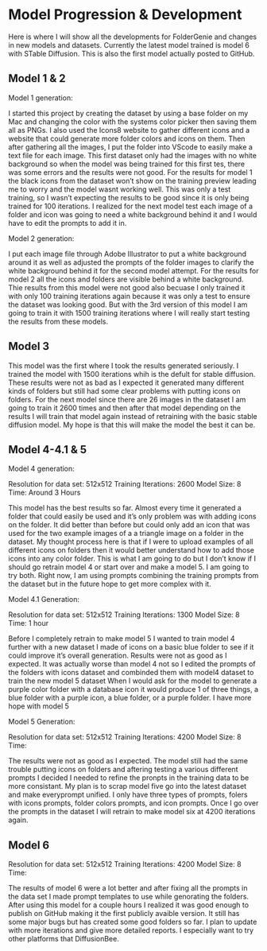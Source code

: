 # Model Progression & Development
Here is where I will show all the developments for FolderGenie and changes in new models and datasets. Currently the latest model trained is model 6 with STable Diffusion. This is also the first model actually posted to GitHub.

## Model 1 & 2

Model 1 generation:

I started this project by creating the dataset by using a base folder on my Mac and changing the color with the systems color picker then saving them all as PNGs. I also used the Icons8 website to gather different icons and a website that could generate more folder colors and icons on them.
Then after gathering all the images, I put the folder into VScode to easily make a text file for each image. This first dataset only had the images with no white background so when the model was being trained for this first tes, there was some errors and the results were not good. For the results for model 1 the black icons from the dataset won’t show on the training preview leading me to worry and the model wasnt working well. This was only a test training, so I wasn’t expecting the results to be good since it is only being trained for 100 iterations. 
I realized for the next model test each image of a folder and icon was going to need a white background behind it and I would have to edit the prompts to add it in.

Model 2 generation:

I put each image file through Adobe Illustrator to put a white background around it as well as adjusted the prompts of the folder images to clarify the white background behind it for the second model attempt.
For the results for model 2 all the icons and folders are visible behind a white background. Thie results from this model were not good also becuase I only trained it with only 100 training iterations again because it was only a test to ensure the dataset was looking good. But with the 3rd version of this model I am going to train it with 1500 training iterations where I will really start testing the results from these models.

## Model 3
This model was the first where I took the results generated seriously. I trained the model with 1500 iterations whih is the defult for stable diffusion. These results were not as bad as I expected it generated many different kinds of folders but still had some clear problems with putting icons on folders. For the next model since there are 26 images in the dataset I am going to train it 2600 times and then after that model depending on the results I will train that model again instead of retraining with the basic stable diffusion model. My hope is that this will make the model the best it can be.

## Model 4-4.1 & 5

Model 4 generation:

Resolution for data set: 512x512
Training Iterations: 2600
Model Size: 8
Time: Around 3 Hours

This model has the best results so far. Almost every time it generated a folder that could easily be used and it’s only problem was with adding icons on the folder. It did better than before but could only add an icon that was used for the two example images of a a triangle image on a folder in the dataset. My thought process here is that if I were to upload examples of all different icons on folders then it would better understand how to add those icons into any color folder. This is what I am going to do but I don’t know if I should go retrain model 4 or start over and make a model 5. I am going to try both. Right now, I am using prompts combining the training prompts from the dataset but in the future hope to get more complex with it.

Model 4.1 Generation:

Resolution for data set: 512x512
Training Iterations: 1300
Model Size: 8
Time: 1 hour

Before I completely retrain to make model 5 I wanted to train model 4 further with a new dataset I made of icons on a basic blue folder to see if it could improve it’s overall generation.
Results were not as good as I expected. It was actually worse than model 4 not so I edited the prompts of the folders with icons dataset and combinded them with model4 dataset to train the new model 5 dataset
When I would ask for the model to generate a purple color folder with a database icon it would produce 1 of three things, a blue folder with a purple icon, a blue folder, or a purple folder. I have more hope with model 5

Model 5 Generation:

Resolution for data set: 512x512
Training Iterations: 4200
Model Size: 8
Time: 

The results were not as good as I expected. The model still had the same trouble putting icons on folders and aftering testing a various different prompts I decided I needed to refine the pronpts in the training data to be more consistant. My plan is to scrap model five go into the latest dataset and make everyprompt unified. I only have three types of prompts, folers with icons prompts, folder colors prompts, and icon prompts. Once I go over the prompts in the dataset I will retrain to make model six at 4200 iterations again.

## Model 6
Resolution for data set: 512x512
Training Iterations: 4200
Model Size: 8
Time: 

The results of model 6 were a lot better and after fixing all the prompts in the data set I made prompt templates to use while genorating the folders. After using this model for a couple hours I realized it was good enough to publish on GitHub making it the first publicly avaible version. It still has some major bugs but has created some good folders so far. I plan to update with more iterations and give more detailed reports. I especially want to try other platforms that DiffusionBee.
